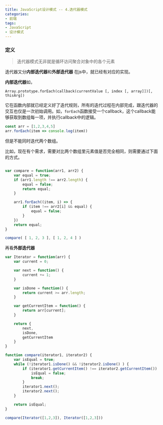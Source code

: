 ```yaml
---
title: JavaScript设计模式 -- 4.迭代器模式
categories:
- 前端
tags: 
- JavaScript
- 设计模式
---
```

### 定义

> 迭代器模式无非就是循环访问聚合对象中的各个元素


迭代器又分**内部迭代器**和**外部迭代器**
在js中，就已经有对应的实现。

**内部迭代器**如，

`Array.prototype.forEach(callback(currentValue [, index [, array]])[, thisArg])`

它在函数内部就已经定义好了迭代规则，所有的迭代过程在内部完成，跟迭代器的交互也仅是一次初始调用。如，`forEach`函数接受一个callback，这个callback能够获取到数组每一项，并执行callback中的逻辑。
```js
const arr = [1,2,3,4,5]
arr.forEach(item => console.log(item))
```

但是不能同时迭代两个数组。

比如，现在有个需求，需要对比两个数组里元素值是否完全相同，则需要通过下面的方式。

```js

var compare = function(arr1, arr2) {
    var equal = true;
    if (arr1.length !== arr2.length) {
        equal = false;
        return equal;
    }

    arr1.forEach((item, i) => {
        if (item !== arr2[i] && equal) {
            equal = false;
        }
    })
    return equal;
}

compare( [ 1, 2, 3 ], [ 1, 2, 4 ] )

```

再看**外部迭代器**
```js
var Iterator = function(arr) {
    var current = 0;

    var next = function() {
        current += 1;
    }

    var isDone = function() {
        return current >= arr.length;
    }

    var getCurrentItem = function() {
        return arr[current];
    }

    return {
        next,
        isDone,
        getCurrentItem
    }
}

function compare(iterator1, iterator2) {
    var isEqual = true;
    while (!iterator1.isDone() && !iterator2.isDone() ) {
        if (iterator1.getCurrentItem() !== iterator2.getCurrentItem()) {
            isEqual = false;
            break;
        }
        iterator1.next();
        iterator2.next();
    }

    return isEqual;
}

compare(Iterator([1,2,3]), Iterator([1,2,3]))

```